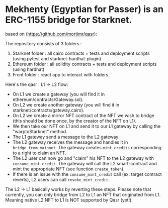 # Mekhenty (Egyptian for Passer) is an ERC-1155 bridge for Starknet.
based on (https://github.com/mortimr/qasr):

The repository consists of 3 folders : 
1. Starknet folder : all cairo contracts + tests and deployment scripts (using pytest and starknet-hardhat-plugin)
2. Ethereum folder : all solidity contracts + tests and deployment scripts (using hardhat)
3. Front folder : react app to interact with folders


Here's the qasr : L1 -> L2 flow:

- On L1 we create a gateway (you will find it in ethereum/contracts/Gateway.sol).
- On L2 we create another gateway (you will find it in starknet/contracts/gateway.cairo).
- On L2 we create a mirror NFT contract of the NFT we wish to bridge (this should be done once, by the creator of the NFT on L1).
- We then take our NFT on L1 and send it to our L1 gateway by calling the "warptoStarknet" method.
- The L1 gateway send a message to the L2 gateway
- The L2 gateway receives the message and handles it in `bridge_from_mainnet`. The gateway creates `mint credits` corresponding to a right to claim an NFT.
- The L2 user can now go and "claim" his NFT to the L2 gateway with `consume_mint_credit`. The gateway will call the L2 smart-contract and mint the appropriate NFT (see function `create_token`).
- If there is an issue with the `consume_mint_credit` call (ex: target contract reverts), L2 users can call `revoke_mint_credit`.

The L2 -> L1 basically works by reverting these steps. Please note that currently, you can only bridge from L2 to L1 an NFT that originated from L1. Meaning native L2 NFT to L1 is NOT supported by Qasr (yet!).